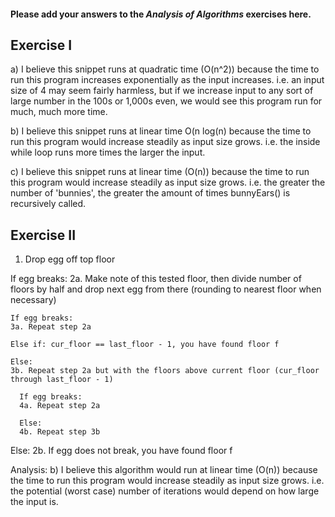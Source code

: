 #### Please add your answers to the **_Analysis of Algorithms_** exercises here.

## Exercise I

a) I believe this snippet runs at quadratic time (O(n^2)) because the time to run this program increases exponentially as the input increases. i.e. an input size of 4 may seem fairly harmless, but if we increase input to any sort of large number in the 100s or 1,000s even, we would see this program run for much, much more time.

b) I believe this snippet runs at linear time O(n log(n) because the time to run this program would increase steadily as input size grows. i.e. the inside while loop runs more times the larger the input.

c) I believe this snippet runs at linear time (O(n)) because the time to run this program would increase steadily as input size grows. i.e. the greater the number of 'bunnies', the greater the amount of times bunnyEars() is recursively called.

## Exercise II

1. Drop egg off top floor

If egg breaks:
2a. Make note of this tested floor, then divide number of floors by half and drop next egg from there (rounding to nearest floor when necessary)

    If egg breaks:
    3a. Repeat step 2a

    Else if: cur_floor == last_floor - 1, you have found floor f

    Else:
    3b. Repeat step 2a but with the floors above current floor (cur_floor through last_floor - 1)

      If egg breaks:
      4a. Repeat step 2a

      Else:
      4b. Repeat step 3b

Else:
2b. If egg does not break, you have found floor f

Analysis: b) I believe this algorithm would run at linear time (O(n)) because the time to run this program would increase steadily as input size grows. i.e. the potential (worst case) number of iterations would depend on how large the input is.
